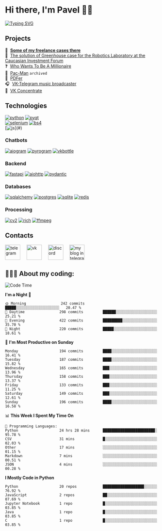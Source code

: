 # Hi there, I'm Pavel 👋🏼 
[![Typing SVG](https://readme-typing-svg.demolab.com?font=Parkinsans&weight=500&size=22&duration=2000&color=3454D1&multiline=true&repeat=false&width=446&height=169&lines=Python+developer;ITMO+student;VK+ambassador;Chatbots+creator;Desktop+apps+developer;...+and+singer+and+podcaster)](#)  

## Projects
📱&#160; **[Some of my freelance cases there](https://degendigital.super.site/)**  
🤖&#160; [The solution of Greenhouse case for the Robotics Laboratory at the Caucasian Investment Forum](https://github.com/snowlue/cif-robotics-2024)  
❓&#160; [Who Wants To Be A Millionaire](https://github.com/snowlue/WWTBAM)  
👻&#160; [Pac-Man](https://github.com/Marklzzz/Pac-man) `archived`  
📄&#160; [PDFer](https://github.com/snowlue/pdfer)  
🎧&#160; [VK-Telegram music broadcaster](https://github.com/snowlue/vk-tg-music-broadcaster)  
👀&#160; [VK Concentrate](https://github.com/snowlue/VK-Concentrate)  

## Technologies
[![python](https://img.shields.io/badge/python-306998?style=for-the-badge&logo=python&logoColor=FFD43B)](#)
[![pyqt](https://img.shields.io/badge/pyqt-41CD52?style=for-the-badge&logo=qt&logoColor=fff)](#)  
[![selenium](https://img.shields.io/badge/selenium-43B02A?style=for-the-badge&logo=selenium&logoColor=fff)](#)
[![bs4](https://img.shields.io/badge/beautiful_soup-287fb8?style=for-the-badge)](#)  
[![js](https://img.shields.io/badge/javascript_(a_bit)-F7DF1E?style=for-the-badge&logo=javascript&logoColor=000)](#)

### Chatbots
[![aiogram](https://img.shields.io/badge/aiogram-009bfb?style=for-the-badge&logo=telegram&logoColor=fff)](#)
[![pyrogram](https://img.shields.io/badge/pyrogram-e65622?style=for-the-badge)](#)
[![vkbottle](https://img.shields.io/badge/vkbottle-0077ff?style=for-the-badge&logo=vk&logoColor=fff)](#)

### Backend
[![fastapi](https://img.shields.io/badge/fastapi-009688?style=for-the-badge&logo=fastapi&logoColor=fff)](#)
[![aiohttp](https://img.shields.io/badge/aiohttp-2C5BB4?style=for-the-badge&logo=aiohttp&logoColor=fff)](#)
[![pydantic](https://img.shields.io/badge/pydantic-E92063?style=for-the-badge&logo=pydantic&logoColor=fff)](#)

### Databases
[![sqlalchemy](https://img.shields.io/badge/sqlalchemy-D71F00?style=for-the-badge&logo=sqlalchemy&logoColor=fff)](#)
[![postgres](https://img.shields.io/badge/postgres-4169E1.svg?style=for-the-badge&logo=postgresql&logoColor=fff)](#)
[![sqlite](https://img.shields.io/badge/sqlite-003B57.svg?style=for-the-badge&logo=sqlite&logoColor=fff)](#)
[![redis](https://img.shields.io/badge/redis-FF4438.svg?style=for-the-badge&logo=redis&logoColor=fff)](#)

### Processing
[![cv2](https://img.shields.io/badge/opencv-5C3EE8?style=for-the-badge&logo=opencv&logoColor=fff)](#)
[![rich](https://img.shields.io/badge/rich-FAE742?style=for-the-badge&logo=rich&logoColor=000)](#)
[![ffmpeg](https://img.shields.io/badge/ffmpeg-007808?style=for-the-badge&logo=ffmpeg&logoColor=fff)](#)

## Contacts
[<img src='https://upload.wikimedia.org/wikipedia/commons/thumb/8/83/Telegram_2019_Logo.svg/768px-Telegram_2019_Logo.svg.png' alt='telegram' height='50'>](https://t.me/snowlue)
&#4448; [<img src='https://user-images.githubusercontent.com/22418658/169043582-878f7c04-1398-4296-9cef-85eb90f77f8f.png' alt='vk' height='50'>](https://vk.me/snowlue)
&#4448; [<img src='https://user-images.githubusercontent.com/22418658/130826704-ea944633-642f-46cc-9236-ffda0ec0ce41.png' alt='discord' height='50'>](https://discord.com/users/550713735686127626)
&#4448; [<img src='https://github.com/user-attachments/assets/8159be1d-7939-4432-ba94-2da0366d6650' alt='my blog in telegram' height='50'>](https://t.me/snowlues)

## 👨🏻‍💻 About my coding:
<!--START_SECTION:waka-->
![Code Time](http://img.shields.io/badge/Code%20Time-1%2C170%20hrs%2054%20mins-blue)

**I'm a Night 🦉** 

```text
🌞 Morning                242 commits         █████░░░░░░░░░░░░░░░░░░░░   20.47 % 
🌆 Daytime                298 commits         ██████░░░░░░░░░░░░░░░░░░░   25.21 % 
🌃 Evening                422 commits         █████████░░░░░░░░░░░░░░░░   35.70 % 
🌙 Night                  220 commits         █████░░░░░░░░░░░░░░░░░░░░   18.61 % 
```
📅 **I'm Most Productive on Sunday** 

```text
Monday                   194 commits         ████░░░░░░░░░░░░░░░░░░░░░   16.41 % 
Tuesday                  187 commits         ████░░░░░░░░░░░░░░░░░░░░░   15.82 % 
Wednesday                165 commits         ███░░░░░░░░░░░░░░░░░░░░░░   13.96 % 
Thursday                 158 commits         ███░░░░░░░░░░░░░░░░░░░░░░   13.37 % 
Friday                   133 commits         ███░░░░░░░░░░░░░░░░░░░░░░   11.25 % 
Saturday                 149 commits         ███░░░░░░░░░░░░░░░░░░░░░░   12.61 % 
Sunday                   196 commits         ████░░░░░░░░░░░░░░░░░░░░░   16.58 % 
```


📊 **This Week I Spent My Time On** 

```text
💬 Programming Languages: 
Python                   24 hrs 28 mins      ████████████████████████░   95.78 % 
CSV                      31 mins             █░░░░░░░░░░░░░░░░░░░░░░░░   02.03 % 
Other                    17 mins             ░░░░░░░░░░░░░░░░░░░░░░░░░   01.15 % 
Markdown                 7 mins              ░░░░░░░░░░░░░░░░░░░░░░░░░   00.51 % 
JSON                     4 mins              ░░░░░░░░░░░░░░░░░░░░░░░░░   00.28 % 
```

**I Mostly Code in Python** 

```text
Python                   20 repos            ███████████████████░░░░░░   76.92 % 
JavaScript               2 repos             ██░░░░░░░░░░░░░░░░░░░░░░░   07.69 % 
Jupyter Notebook         1 repo              █░░░░░░░░░░░░░░░░░░░░░░░░   03.85 % 
Java                     1 repo              █░░░░░░░░░░░░░░░░░░░░░░░░   03.85 % 
C                        1 repo              █░░░░░░░░░░░░░░░░░░░░░░░░   03.85 % 
```




<!--END_SECTION:waka-->
